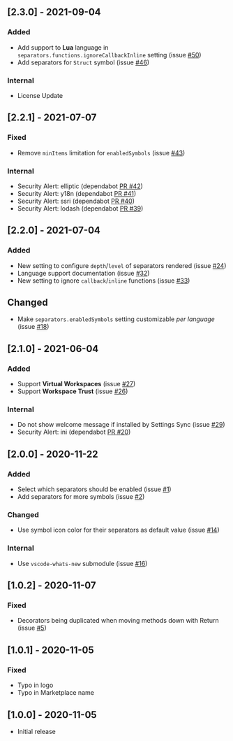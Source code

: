 ## [2.3.0] - 2021-09-04
### Added
- Add support to **Lua** language in `separators.functions.ignoreCallbackInline` setting (issue [#50](https://github.com/alefragnani/vscode-separators/issues/50))
- Add separators for `Struct` symbol (issue [#46](https://github.com/alefragnani/vscode-separators/issues/46))

### Internal
- License Update

## [2.2.1] - 2021-07-07
### Fixed
- Remove `minItems` limitation for `enabledSymbols` (issue [#43](https://github.com/alefragnani/vscode-separators/issues/43))

### Internal
- Security Alert: elliptic (dependabot [PR #42](https://github.com/alefragnani/vscode-separators/pull/42))
- Security Alert: y18n (dependabot [PR #41](https://github.com/alefragnani/vscode-separators/pull/41))
- Security Alert: ssri (dependabot [PR #40](https://github.com/alefragnani/vscode-separators/pull/40))
- Security Alert: lodash (dependabot [PR #39](https://github.com/alefragnani/vscode-separators/pull/39))

## [2.2.0] - 2021-07-04
### Added
- New setting to configure `depth`/`level` of separators rendered (issue [#24](https://github.com/alefragnani/vscode-separators/issues/24))
- Language support documentation (issue [#32](https://github.com/alefragnani/vscode-separators/issues/32))
- New setting to ignore `callback`/`inline` functions (issue [#33](https://github.com/alefragnani/vscode-separators/issues/33))

## Changed
- Make `separators.enabledSymbols` setting customizable _per language_ (issue [#18](https://github.com/alefragnani/vscode-separators/issues/18))

## [2.1.0] - 2021-06-04
### Added
- Support **Virtual Workspaces** (issue [#27](https://github.com/alefragnani/vscode-separators/issues/27))
- Support **Workspace Trust** (issue [#26](https://github.com/alefragnani/vscode-separators/issues/26))

### Internal
- Do not show welcome message if installed by Settings Sync (issue [#29](https://github.com/alefragnani/vscode-separators/issues/29))
- Security Alert: ini (dependabot [PR #20](https://github.com/alefragnani/vscode-separators/pull/20))

## [2.0.0] - 2020-11-22
### Added
- Select which separators should be enabled (issue [#1](https://github.com/alefragnani/vscode-separators/issues/1))
- Add separators for more symbols (issue [#2](https://github.com/alefragnani/vscode-separators/issues/2))

### Changed
- Use symbol icon color for their separators as default value (issue [#14](https://github.com/alefragnani/vscode-separators/issues/14))

### Internal
- Use `vscode-whats-new` submodule (issue [#16](https://github.com/alefragnani/vscode-separators/issues/16))

## [1.0.2] - 2020-11-07
### Fixed
- Decorators being duplicated when moving methods down with Return (issue [#5](https://github.com/alefragnani/vscode-separators/issues/5))

## [1.0.1] - 2020-11-05
### Fixed
- Typo in logo
- Typo in Marketplace name

## [1.0.0] - 2020-11-05
- Initial release
